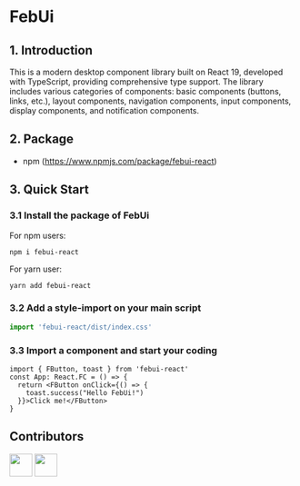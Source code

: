 # FebUi

## 1. Introduction
This is a modern desktop component library built on React 19, developed with TypeScript, providing comprehensive type support. The library includes various categories of components: basic components (buttons, links, etc.), layout components, navigation components, input components, display components, and notification components.

## 2. Package
- npm (https://www.npmjs.com/package/febui-react)

## 3. Quick Start
### 3.1 Install the package of FebUi
For npm users:
```
npm i febui-react
```
For yarn user:
```
yarn add febui-react
```
### 3.2 Add a style-import on your main script
```ts
import 'febui-react/dist/index.css'
```

### 3.3 Import a component and start your coding
```tsx
import { FButton, toast } from 'febui-react'
const App: React.FC = () => {
  return <FButton onClick={() => {
    toast.success("Hello FebUi!")
  }}>Click me!</FButton>
}
```

## Contributors
<div><a href="https://github.com/159668929"><img width="40px;" src="https://avatars.githubusercontent.com/u/159668929"></a>
<a href="https://github.com/164827959"><img width="40px;" src="https://avatars.githubusercontent.com/u/164827959"></a></div>
